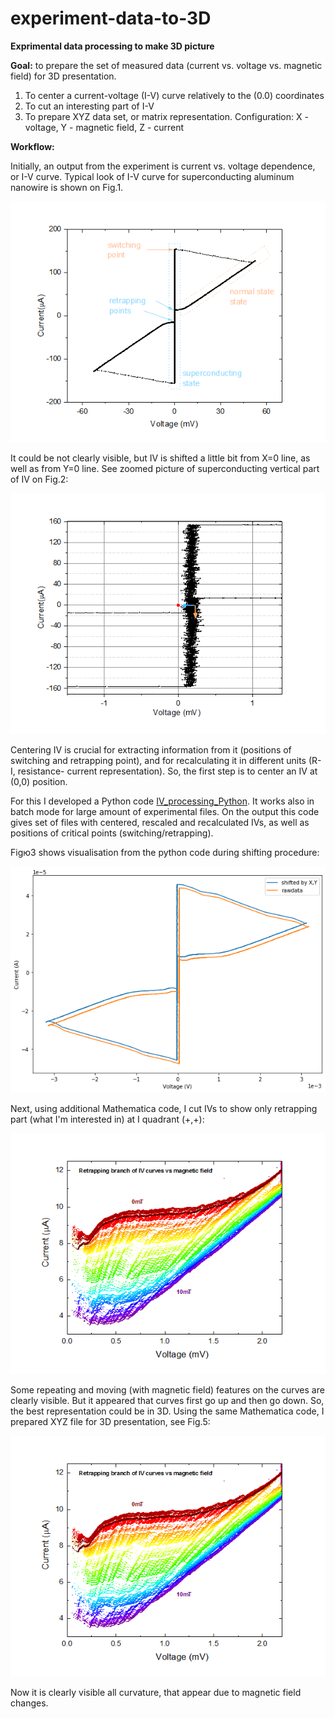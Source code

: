 # experiment-data-to-3D
__Exprimental data processing to make 3D picture__

__Goal:__ to prepare the set of measured data (current vs. voltage vs. magnetic field) for 3D presentation.

1. To center a current-voltage (I-V) curve relatively to the (0.0) coordinates
2. To cut an interesting part of I-V
3. To prepare XYZ data set, or matrix representation. Configuration: X - voltage, Y - magnetic field, Z - current

__Workflow:__

Initially, an output from the experiment is current vs. voltage dependence, or I-V curve. Typical look of I-V curve for superconducting aluminum nanowire is shown on Fig.1.

![Fig.1](https://github.com/andr-nau/experiment-data-to-3D/blob/master/Fig1.gif "IV")

It could be not clearly visible, but IV is shifted a little bit from X=0 line, as well as from Y=0 line. See zoomed picture of superconducting vertical part of IV on Fig.2:

![Fig.2](https://github.com/andr-nau/experiment-data-to-3D/blob/master/Fig2.gif "IV zoom")

Centering IV is crucial for extracting information from it (positions of switching and retrapping point), and for recalculating it in different units (R-I, resistance- current representation). So, the first step is to center an IV at (0,0) position. 

For this I developed a Python code [IV_processing_Python](https://github.com/andr-nau/IV_processing_python). It works also in batch mode for large amount of experimental files. On the output this code gives set of files with centered, rescaled and recalculated IVs, as well as positions of critical points (switching/retrapping). 

Figю3 shows visualisation from the python code during shifting procedure:

![Fig.3](https://github.com/andr-nau/experiment-data-to-3D/blob/master/Fig3.png "IV shift")

Next, using additional Mathematica code, I cut IVs to show only retrapping part (what I'm interested in) at I quadrant (+,+):

![Fig.4](https://github.com/andr-nau/experiment-data-to-3D/blob/master/Fig4.gif "IV cut")

Some repeating and moving (with magnetic field) features on the curves are clearly visible. But it appeared that curves first go up and then go down. So, the best representation could be in 3D. Using the same Mathematica code, I prepared XYZ file for 3D presentation, see Fig.5:

![Fig.5](https://github.com/andr-nau/experiment-data-to-3D/blob/master/Fig4.gif "IV 3D")

Now it is clearly visible all curvature, that appear due to magnetic field changes.
